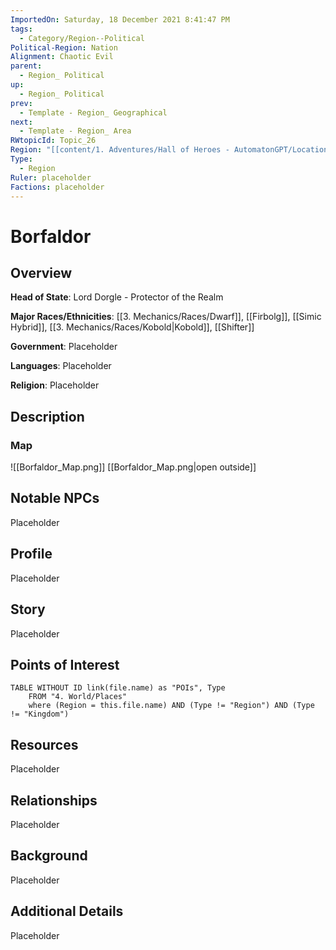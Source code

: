 ```yaml
---
ImportedOn: Saturday, 18 December 2021 8:41:47 PM
tags:
  - Category/Region--Political
Political-Region: Nation
Alignment: Chaotic Evil
parent:
  - Region_ Political
up:
  - Region_ Political
prev:
  - Template - Region_ Geographical
next:
  - Template - Region_ Area
RWtopicId: Topic_26
Region: "[[content/1. Adventures/Hall of Heroes - AutomatonGPT/Locations/Calindor/Calindor|Calindor]]"
Type:
  - Region
Ruler: placeholder
Factions: placeholder
---
```

# Borfaldor
## Overview
**Head of State**: Lord Dorgle - Protector of the Realm

**Major Races/Ethnicities**: [[3. Mechanics/Races/Dwarf]], [[Firbolg]], [[Simic Hybrid]], [[3. Mechanics/Races/Kobold|Kobold]], [[Shifter]]

**Government**: Placeholder

**Languages**: Placeholder

**Religion**: Placeholder


## Description



### Map

![[Borfaldor_Map.png]]
[[Borfaldor_Map.png|open outside]]



## Notable NPCs
Placeholder

## Profile
Placeholder

## Story
Placeholder

## Points of Interest

```dataview
TABLE WITHOUT ID link(file.name) as "POIs", Type
	FROM "4. World/Places" 
	where (Region = this.file.name) AND (Type != "Region") AND (Type != "Kingdom") 
```


## Resources
Placeholder

## Relationships
Placeholder

## Background
Placeholder

## Additional Details
Placeholder

